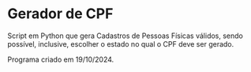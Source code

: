 # Gerador de CPF
Script em Python que gera Cadastros de Pessoas Físicas válidos, sendo possível, inclusive, escolher o estado no qual o CPF deve ser gerado.

Programa criado em 19/10/2024.
